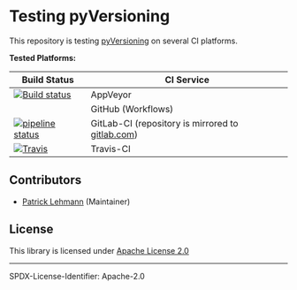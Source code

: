 # Testing pyVersioning

This repository is testing [pyVersioning](https://github.com/Paebbels/pyVersioning) on several CI platforms.

**Tested Platforms:**

| Build Status | CI Service                                |
| ------------ | ----------------------------------------- |
| [![Build status](https://ci.appveyor.com/api/projects/status/08i2incivqoux0bv?svg=true)](https://ci.appveyor.com/project/Paebbels/pyversioning-tests) | AppVeyor                                  |
|              | GitHub (Workflows)                        |
| [![pipeline status](https://gitlab.com/paebbels/pyVersioning-test/badges/master/pipeline.svg)](https://gitlab.com/paebbels/pyVersioning-test/-/commits/master) | GitLab-CI (repository is mirrored to [gitlab.com](https://gitlab.com/paebbels/pyVersioning-test))    |
| [![Travis](https://img.shields.io/travis/com/Paebbels/pyVersioning-tests?logo=Travis)](https://travis-ci.com/Paebbels/pyVersioning-tests) | Travis-CI |


## Contributors

* [Patrick Lehmann](https://github.com/Paebbels) (Maintainer)


## License

This library is licensed under [Apache License 2.0](LICENSE.md)

-------------------------

SPDX-License-Identifier: Apache-2.0
